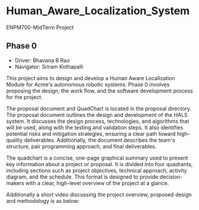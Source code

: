 # Human_Aware_Localization_System
ENPM700-MidTerm Project

## Phase 0

- Driver: Bhavana B Rao
- Navigator: Sriram Kothapalli

This project aims to design and develop a Human Aware Localization Module for Acme's autonomous robotic systems. Phase 0 involves proposing the design, the work flow, and the software development process for the project.

The proposal document and QuadChart is located in the proposal directory. The proposal document outlines the design and development of the HALS system. It discusses the design process, technologies, and algorithms that will be used, along with the testing and validation steps. It also identifies potential risks and mitigation strategies, ensuring a clear path toward high-quality deliverables. Additionally, the document describes the team's structure, pair programming approach, and final deliverables.

The quadchart is a concise, one-page graphical summary used to present key information about a project or proposal. It is divided into four quadrants, including sections such as project objectives, technical approach, activity diagram, and the schedule. This format is designed to provide decision-makers with a clear, high-level overview of the project at a glance.

Additionally a short video discussing the project overview, proposed design and methodology is as below:
